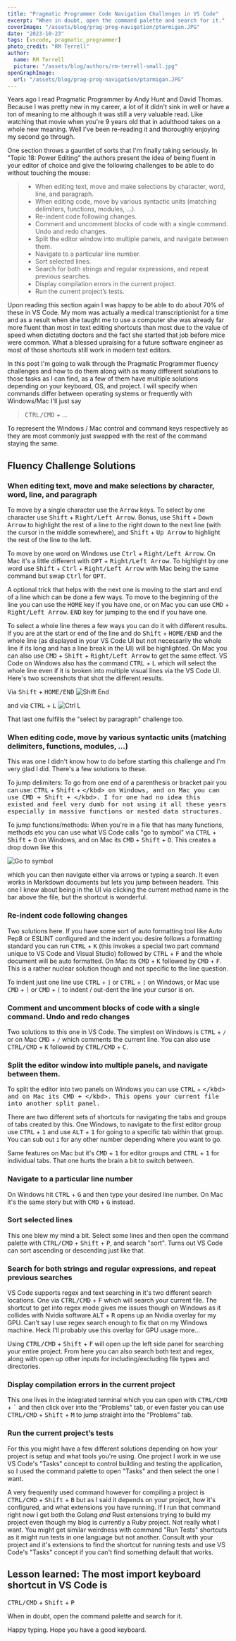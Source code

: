 ```yaml
---
title: "Pragmatic Programmer Code Navigation Challenges in VS Code"
excerpt: "When in doubt, open the command palette and search for it."
coverImage: "/assets/blog/prag-prog-navigation/ptarmigan.JPG"
date: "2023-10-23"
tags: [vscode, pragmatic_programmer]
photo_credit: "RM Terrell"
author:
  name: RM Terrell
  picture: "/assets/blog/authors/rm-terrell-small.jpg"
openGraphImage:
  url: "/assets/blog/prag-prog-navigation/ptarmigan.JPG"
---
```


Years ago I read Pragmatic Programmer by Andy Hunt and David Thomas. Because I was pretty new in my career, a lot of it didn't sink in well or have a ton of meaning to me although it was still a very valuable read. Like watching that movie when you're 9 years old that in adulthood takes on a whole new meaning. Well I've been re-reading it and thoroughly enjoying my second go through.

One section throws a gauntlet of sorts that I'm finally taking seriously. In "Topic 18: Power Editing" the authors present the idea of being fluent in your editor of choice and give the following challenges to be able to do without touching the mouse:

> - When editing text, move and make selections by character, word, line, and paragraph.
> - When editing code, move by various syntactic units (matching delimiters, functions, modules, …).
> - Re-indent code following changes.
> - Comment and uncomment blocks of code with a single command. Undo and redo changes.
> - Split the editor window into multiple panels, and navigate between them.
> - Navigate to a particular line number.
> - Sort selected lines.
> - Search for both strings and regular expressions, and repeat previous searches.
> - Display compilation errors in the current project.
> - Run the current project’s tests.

Upon reading this section again I was happy to be able to do about 70% of these in VS Code. My mom was actually a medical transcriptionist for a time and as a result when she taught me to use a computer she was already far more fluent than most in text editing shortcuts than most due to the value of speed when dictating doctors and the fact she started that job before mice were common. What a blessed upraising for a future software engineer as most of those shortcuts still work in modern text editors.

In this post I'm going to walk through the Pragmatic Programmer fluency challenges and how to do them along with as many different solutions to those tasks as I can find, as a few of them have multiple solutions depending on your keyboard, OS, and project. I will specify when commands differ between operating systems or frequently with Windows/Mac I'll just say

> <kbd>CTRL/CMD</kbd> + ...

To represent the Windows / Mac control and command keys respectively as they are most commonly just swapped with the rest of the command staying the same.

## Fluency Challenge Solutions

### When editing text, move and make selections by character, word, line, and paragraph

To move by a single character use the <kbd>Arrow</kbd> keys. To select by one character use <kbd>Shift</kbd> + <kbd>Right/Left Arrow</kbd>. Bonus, use <kbd>Shift</kbd> + <kbd>Down Arrow</kbd> to highlight the rest of a line to the right down to the next line (with the cursor in the middle somewhere), and <kbd>Shift</kbd> + <kbd>Up Arrow</kbd> to highlight the rest of the line to the left.

To move by one word on Windows use <kbd>Ctrl</kbd> + <kbd>Right/Left Arrow</kbd>. On Mac it's a little different with <kbd>OPT</kbd> + <kbd>Right/Left Arrow</kbd>. To highlight by one word use <kbd>Shift</kbd> + <kbd>Ctrl</kbd> + <kbd>Right/Left Arrow</kbd> with Mac being the same command but swap <kbd>Ctrl</kbd> for <kbd>OPT</kbd>.

A optional trick that helps with the next one is moving to the start and end of a line which can be done a few ways. To move to the beginning of the line you can use the <kbd>HOME</kbd> key if you have one, or on Mac you can use <kbd>CMD</kbd> + <kbd>Right/Left Arrow</kbd>. <kbd>END</kbd> key for jumping to the end if you have one.

To select a whole line theres a few ways you can do it with different results. If you are at the start or end of the line and do <kbd>Shift</kbd> + <kbd>HOME/END</kbd> and the whole line (as displayed in your VS Code UI but not necessarily the whole line if its long and has a line break in the UI) will be highlighted. On Mac you can also use <kbd>CMD</kbd> + <kbd>Shift</kbd> + <kbd>Right/Left Arrow</kbd> to get the same effect. VS Code on Windows also has the command <kbd>CTRL</kbd> + <kbd>L</kbd> which will select the whole line even if it is broken into multiple visual lines via the VS Code UI. Here's two screenshots that shot the different results.

Via <kbd>Shift</kbd> + <kbd>HOME/END</kbd>
![Shift End](/assets/blog/prag-prog-navigation/shift_end.png)

and via <kbd>CTRL</kbd> + <kbd>L</kbd>
![Ctrl L](/assets/blog/prag-prog-navigation/control_l.png)

That last one fulfills the "select by paragraph" challenge too.

### When editing code, move by various syntactic units (matching delimiters, functions, modules, …)

This was one I didn't know how to do before starting this challenge and I'm very glad I did. There's a few solutions to these.

To jump delimiters: To go from one end of a parenthesis or bracket pair you can use: <kbd>CTRL</kbd> + <kbd>Shift</kbd> + <kbd>\</kbd> on Windows, and on Mac you can use <kbd>CMD</kbd> + <kbd>Shift</kbd> + <kbd>\</kbd>. I for one had no idea this existed and feel very dumb for not using it all these years especially in massive functions or nested data structures.

To jump functions/methods: When you're in a file that has many functions, methods etc you can use what VS Code calls "go to symbol" via <kbd>CTRL</kbd> + <kbd>Shift</kbd> + <kbd>O</kbd> on Windows, and on Mac its <kbd>CMD</kbd> + <kbd>Shift</kbd> + <kbd>O</kbd>. This creates a drop down like this

![Go to symbol](/assets/blog/prag-prog-navigation/go_to_symbol.png)

which you can then navigate either via arrows or typing a search. It even works in Markdown documents but lets you jump between headers. This one I knew about being in the UI via clicking the current method name in the bar above the file, but the shortcut is wonderful.

### Re-indent code following changes

Two solutions here. If you have some sort of auto formatting tool like Auto Pep8 or ESLINT configured and the indent you desire follows a formatting standard you can run <kbd>CTRL</kbd> + <kbd>K</kbd> (this invokes a special two part command unique to VS Code and Visual Studio) followed by <kbd>CTRL</kbd> + <kbd>F</kbd> and the whole document will be auto formatted. On Mac its <kbd>CMD</kbd> + <kbd>K</kbd> followed by <kbd>CMD</kbd> + <kbd>F</kbd>. This is a rather nuclear solution though and not specific to the line question.

To indent just one line use <kbd>CTRL</kbd> + <kbd>`]`</kbd> or <kbd>CTRL</kbd> + <kbd>`[`</kbd> on Windows, or Mac use <kbd>CMD</kbd> + <kbd>`]`</kbd> or <kbd>CMD</kbd> + <kbd>`[`</kbd> to indent / out-dent the line your cursor is on.

### Comment and uncomment blocks of code with a single command. Undo and redo changes

Two solutions to this one in VS Code. The simplest on Windows is <kbd>CTRL</kbd> + <kbd>`/`</kbd> or on Mac <kbd>CMD</kbd> + <kbd>`/`</kbd> which comments the current line. You can also use <kbd>CTRL/CMD</kbd> + <kbd>K</kbd> followed by <kbd>CTRL/CMD</kbd> + <kbd>C</kbd>.

### Split the editor window into multiple panels, and navigate between them.

To split the editor into two panels on Windows you can use <kbd>CTRL</kbd> + <kbd>\</kbd> and on Mac its <kbd>CMD</kbd> + <kbd>\</kbd>. This opens your current file into another split panel.

There are two different sets of shortcuts for navigating the tabs and groups of tabs created by this. One Windows, to navigate to the first editor group use <kbd>CTRL</kbd> + <kbd>1</kbd> and use <kbd>ALT</kbd> + <kbd>1</kbd> for going to a specific tab within that group. You can sub out `1` for any other number depending where you want to go.

Same features on Mac but it's <kbd>CMD</kbd> + <kbd>1</kbd> for editor groups and <kbd>CTRL</kbd> + <kbd>1</kbd> for individual tabs. That one hurts the brain a bit to switch between.

### Navigate to a particular line number

On Windows hit <kbd>CTRL</kbd> + <kbd>G</kbd> and then type your desired line number. On Mac it's the same story but with <kbd>CMD</kbd> + <kbd>G</kbd> instead.

### Sort selected lines

This one blew my mind a bit. Select some lines and then open the command palette with <kbd>CTRL/CMD</kbd> + <kbd>Shift</kbd> + <kbd>P</kbd>, and search "sort". Turns out VS Code can sort ascending or descending just like that.

### Search for both strings and regular expressions, and repeat previous searches

VS Code supports regex and text searching in it's two different search locations. One via <kbd>CTRL/CMD</kbd> + <kbd>F</kbd> which will search your current file. The shortcut to get into regex mode gives me issues though on Windows as it collides with Nvidia software.<kbd>ALT</kbd> + <kbd>R</kbd> opens up an Nvidia overlay for my GPU. Can't say I use regex search enough to fix that on my Windows machine. Heck I'll probably use this overlay for GPU usage more...

Using <kbd>CTRL/CMD</kbd> + <kbd>Shift</kbd> + <kbd>F</kbd> will open up the left side panel for searching your entire project. From here you can also search both text and regex, along with open up other inputs for including/excluding file types and directories.

### Display compilation errors in the current project

This one lives in the integrated terminal which you can open with <kbd>CTRL/CMD</kbd> + <kbd>`</kbd> and then click over into the "Problems" tab, or even faster you can use <kbd>CTRL/CMD</kbd> + <kbd>Shift</kbd> + <kbd>M</kbd> to jump straight into the "Problems" tab.

### Run the current project’s tests

For this you might have a few different solutions depending on how your project is setup and what tools you're using. One project I work in we use VS Code's "Tasks" concept to control building and testing the application, so I used the command palette to open "Tasks" and then select the one I want.

A very frequently used command however for compiling a project is <kbd>CTRL/CMD</kbd> + <kbd>Shift</kbd> + <kbd>B</kbd> but as I said it depends on your project, how it's configured, and what extensions you have running. If I run that command right now I get both the Golang _and_ Rust extensions trying to build my project even though my blog is currently a Ruby project. Not really what I want. You might get similar weirdness with command "Run Tests" shortcuts as it might run tests in one language but not another. Consult with your project and it's extensions to find the shortcut for running tests and use VS Code's "Tasks" concept if you can't find something default that works.

## Lesson learned: The most import keyboard shortcut in VS Code is

<kbd>CTRL/CMD</kbd> + <kbd>Shift</kbd> + <kbd>P</kbd>

When in doubt, open the command palette and search for it.

Happy typing. Hope you have a good keyboard.
